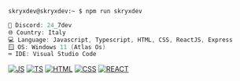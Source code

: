 ```zsh
skryxdev@skryxdev:~ $ npm run skryxdev
```

```csharp
🎯 Discord: 24_7dev
🌐 Country: Italy
💻 Language: Javascript, Typescript, HTML, CSS, ReactJS, Express
🪟 OS: Windows 11 (Atlas Os)
⌨️ IDE: Visual Studio Code
```

[![JS](https://skillicons.dev/icons?i=js)](https://skillicons.dev)
[![TS](https://skillicons.dev/icons?i=ts)](https://skillicons.dev)
[![HTML](https://skillicons.dev/icons?i=html)](https://skillicons.dev)
[![CSS](https://skillicons.dev/icons?i=css)](https://skillicons.dev)
[![REACT](https://skillicons.dev/icons?i=react)](https://skillicons.dev)
